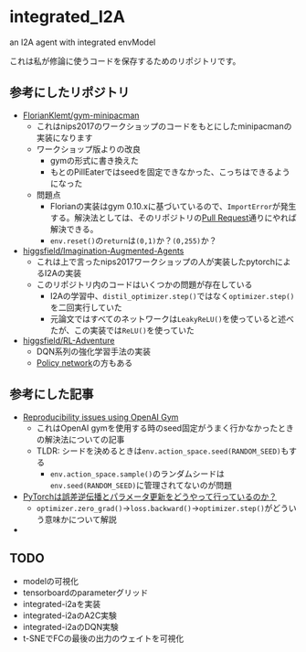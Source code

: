 # integrated_I2A
an I2A agent with integrated envModel

これは私が修論に使うコードを保存するためのリポジトリです。

## 参考にしたリポジトリ
- [FlorianKlemt/gym-minipacman](https://github.com/FlorianKlemt/gym-minipacman)
    - これはnips2017のワークショップのコードをもとにしたminipacmanの実装になります
    - ワークショップ版よりの改良
        - gymの形式に書き換えた
        - もとのPillEaterではseedを固定できなかった、こっちはできるようになった
    - 問題点
        - Florianの実装はgym 0.10.xに基づいているので、`ImportError`が発生する。解決法としては、そのリポジトリの[Pull Request](https://github.com/FlorianKlemt/gym-minipacman/pull/2/commits/33bdffb1cec53bbab18f5384a1a7a55c59ec5cc1)通りにやれば解決できる。
        - `env.reset()`の`return`は`(0,1)`か？`(0,255)`か？
- [higgsfield/Imagination-Augmented-Agents](https://github.com/higgsfield/Imagination-Augmented-Agents)
    - これは上で言ったnips2017ワークショップの人が実装したpytorchによるI2Aの実装
    - このリポジトリ内のコードはいくつかの問題が存在している
        - I2Aの学習中、`distil_optimizer.step()`ではなく`optimizer.step()`を二回実行していた
        - 元論文ではすべてのネットワークは`LeakyReLU()`を使っていると述べたが、この実装では`ReLU()`を使っていた
- [higgsfield/RL-Adventure](https://github.com/higgsfield/RL-Adventure)
    - DQN系列の強化学習手法の実装
    - [Policy network](https://github.com/higgsfield/RL-Adventure-2)の方もある

## 参考にした記事
- [Reproducibility issues using OpenAI Gym](https://harald.co/2019/07/30/reproducibility-issues-using-openai-gym/)
    - これはOpenAI gymを使用する時のseed固定がうまく行かなかったときの解決法についての記事
    - TLDR: シードを決めるときは`env.action_space.seed(RANDOM_SEED)`もする
        - `env.action_space.sample()`のランダムシードは`env.seed(RANDOM_SEED)`に管理されてないのが問題
- [PyTorchは誤差逆伝播とパラメータ更新をどうやって行っているのか？](https://ohke.hateblo.jp/entry/2019/12/07/230000)
    - `optimizer.zero_grad()`->`loss.backward()`->`optimizer.step()`がどういう意味かについて解説
- 

## TODO
- modelの可視化
- tensorboardのparameterグリッド
- integrated-i2aを実装
- integrated-i2aのA2C実験
- integrated-i2aのDQN実験
- t-SNEでFCの最後の出力のウェイトを可視化
